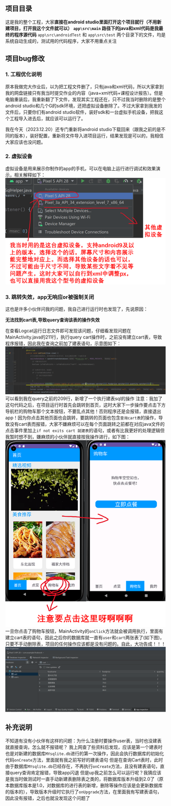 ## 项目目录
这是我的整个工程，大家**直接在android studio里面打开这个项目就行（不用新建项目，打开我这个文件就可以）**
**`app\src\main` 路径下的java和xml代码是我最终的程序源代码**
`app\src\androidTest` 和 `app\src\test` 两个目录下的文件，均是系统自动生成的，测试用的代码程序，大家不用重点关注

## 项目bug修改
### 1. 工程优化说明
原本我做完大作业后，以为把工程文件删了，只有java和xml代码，所以大家拿到我的网盘链接只有我当时提交作业的内容（java+xml代码+课程设计报告）。但是电脑重装后，我重新翻了下文件，发现其实工程还在，只不过我当时删除的是整个android studio和几个G的sdk环境，还把虚拟设备删除了。不过大家拿到我发的文件后，只要你们有android studio软件，装好sdk和一台虚拟手机设备，把我这个工程导入进去后，就应该可以运行了。

我在今天（2023.12.20）还专门重新将android studio下载回来（跟我之前的是不同的版本），装好配置，重新将文件导入进项目运行，结果发现是可以的，我相信大家应该也没问题。

### 2. 虚拟设备
虚拟设备是用来展示你制作的app的手机，可以在电脑上运行进行调试和效果演示，相关解释如下：
![images](virtual_device.png)

### 3. 跳转失效，app无响应or被强制关闭
这也是许多小伙伴问我的问题，我自己进行运行时也发现了，先说原因：

**无法找到cart表,导致query查询该表的操作失效**

在查看Logcat运行日志文件即可发现该问题，仔细看发现问题在MainActivity.java的211行，执行query cart操作时，之前没有建立cart表，导致程序报错，因此我在查询之前加了建表语句，示意图如下：
![images](create_cart.png)
可以看到我在query之前的209行，新增了一个执行建表sql的操作
注意：我加了这句代码之后，在项目运行时首先会跳转到首页，这时大家下一步操作要点击下方导航栏的购物车那个文本按钮，不要乱点其他！否则程序还是会报错，直接退出app！因为你点击其他页面也会跳转，要跳转的页面也包含`查询cart表`的操作，导致没有cart表而报错，大家不嫌麻烦可以在每个页面跳转之前都在对应java文件的点击事件里加上`if not exits cart 就建表`的语句，或者有比我更好的处理逻辑但我暂时想不到，嫌麻烦的小伙伴就直接按我操作进行，如下图：
![images](to_cart.png)
一旦你点击了购物车按钮，MainActivity的`onClick`方法就会被调用执行，里面有建立cart表的语句，因此之后你的数据库就一直有`user`和`cart`两张表了(如下图)，只要不手动删除表，项目的任何操作应该都是没有问题的。自此，大功告成！！！
![images](database.png)
## 补充说明
不知道有没有小伙伴有这样的问题：为什么注册时要操作user表，当时也没建表就直接查询，怎么就不报错呢？
我上网查了些资料后发现，应该是第一个建表时也是对新建的数据库`MYsqlite.db`进行的第一次操作，因此会执行数据库的初始化代码`onCreate`方法，里面就有我之前写好的建表语句
但是在查询Cart表时，此时由于数据库`MYsqlite.db`已经存在，不再执行`onCreate`方法，且没有建表语句，直接query查询肯定报错，导致app闪退
但是up我之前怎么可以运行呢？我猜应该是我当时做测试时一直手动新建表删除表之类的，将数据库版本升级到2.0了（原本数据库版本是1.0，对数据库的进行表的新增，删除等操作应该是会更新数据库的版本的），导致版本升级时它执行了`onUpgrade`方法，在里面我有写建表语句，因此没有报错，之后也就没发现这个问题了